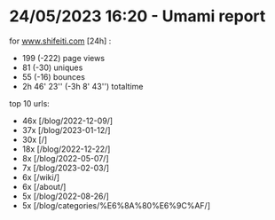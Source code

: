 # 24/05/2023 16:20 - Umami report
for www.shifeiti.com [24h] :

 - 199 (-222) page views
 - 81 (-30) uniques
 - 55 (-16) bounces
 - 2h 46' 23'' (-3h 8' 43'') totaltime


top 10 urls:
 - 46x [/blog/2022-12-09/]
 - 37x [/blog/2023-01-12/]
 - 30x [/]
 - 18x [/blog/2022-12-22/]
 - 8x [/blog/2022-05-07/]
 - 7x [/blog/2023-02-03/]
 - 6x [/wiki/]
 - 6x [/about/]
 - 5x [/blog/2022-08-26/]
 - 5x [/blog/categories/%E6%8A%80%E6%9C%AF/]


